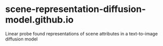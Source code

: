 # scene-representation-diffusion-model.github.io
Linear probe found representations of scene attributes in a text-to-image diffusion model
